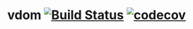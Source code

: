 # vdom [![Build Status](https://travis-ci.org/stop2stare/vdom.svg?branch=master)](https://travis-ci.org/stop2stare/vdom) [![codecov](https://codecov.io/gh/stop2stare/vdom/branch/master/graph/badge.svg)](https://codecov.io/gh/stop2stare/vdom)